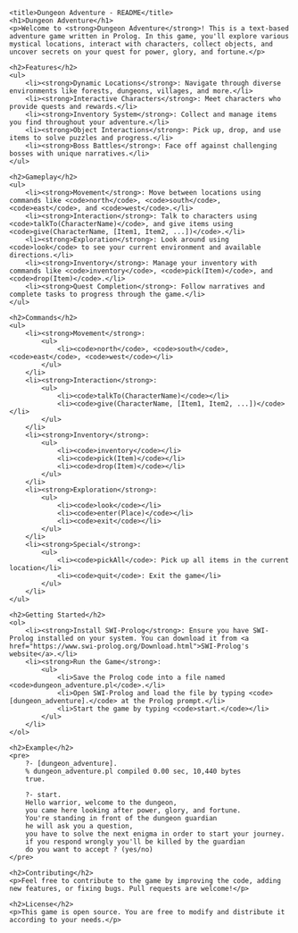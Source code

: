 
    <title>Dungeon Adventure - README</title>
    <h1>Dungeon Adventure</h1>
    <p>Welcome to <strong>Dungeon Adventure</strong>! This is a text-based adventure game written in Prolog. In this game, you'll explore various mystical locations, interact with characters, collect objects, and uncover secrets on your quest for power, glory, and fortune.</p>

    <h2>Features</h2>
    <ul>
        <li><strong>Dynamic Locations</strong>: Navigate through diverse environments like forests, dungeons, villages, and more.</li>
        <li><strong>Interactive Characters</strong>: Meet characters who provide quests and rewards.</li>
        <li><strong>Inventory System</strong>: Collect and manage items you find throughout your adventure.</li>
        <li><strong>Object Interactions</strong>: Pick up, drop, and use items to solve puzzles and progress.</li>
        <li><strong>Boss Battles</strong>: Face off against challenging bosses with unique narratives.</li>
    </ul>

    <h2>Gameplay</h2>
    <ul>
        <li><strong>Movement</strong>: Move between locations using commands like <code>north</code>, <code>south</code>, <code>east</code>, and <code>west</code>.</li>
        <li><strong>Interaction</strong>: Talk to characters using <code>talkTo(CharacterName)</code>, and give items using <code>give(CharacterName, [Item1, Item2, ...])</code>.</li>
        <li><strong>Exploration</strong>: Look around using <code>look</code> to see your current environment and available directions.</li>
        <li><strong>Inventory</strong>: Manage your inventory with commands like <code>inventory</code>, <code>pick(Item)</code>, and <code>drop(Item)</code>.</li>
        <li><strong>Quest Completion</strong>: Follow narratives and complete tasks to progress through the game.</li>
    </ul>

    <h2>Commands</h2>
    <ul>
        <li><strong>Movement</strong>: 
            <ul>
                <li><code>north</code>, <code>south</code>, <code>east</code>, <code>west</code></li>
            </ul>
        </li>
        <li><strong>Interaction</strong>: 
            <ul>
                <li><code>talkTo(CharacterName)</code></li>
                <li><code>give(CharacterName, [Item1, Item2, ...])</code></li>
            </ul>
        </li>
        <li><strong>Inventory</strong>: 
            <ul>
                <li><code>inventory</code></li>
                <li><code>pick(Item)</code></li>
                <li><code>drop(Item)</code></li>
            </ul>
        </li>
        <li><strong>Exploration</strong>: 
            <ul>
                <li><code>look</code></li>
                <li><code>enter(Place)</code></li>
                <li><code>exit</code></li>
            </ul>
        </li>
        <li><strong>Special</strong>: 
            <ul>
                <li><code>pickAll</code>: Pick up all items in the current location</li>
                <li><code>quit</code>: Exit the game</li>
            </ul>
        </li>
    </ul>

    <h2>Getting Started</h2>
    <ol>
        <li><strong>Install SWI-Prolog</strong>: Ensure you have SWI-Prolog installed on your system. You can download it from <a href="https://www.swi-prolog.org/Download.html">SWI-Prolog's website</a>.</li>
        <li><strong>Run the Game</strong>: 
            <ul>
                <li>Save the Prolog code into a file named <code>dungeon_adventure.pl</code>.</li>
                <li>Open SWI-Prolog and load the file by typing <code>[dungeon_adventure].</code> at the Prolog prompt.</li>
                <li>Start the game by typing <code>start.</code></li>
            </ul>
        </li>
    </ol>

    <h2>Example</h2>
    <pre>
        ?- [dungeon_adventure].
        % dungeon_adventure.pl compiled 0.00 sec, 10,440 bytes
        true.

        ?- start.
        Hello warrior, welcome to the dungeon,
        you came here looking after power, glory, and fortune.
        You're standing in front of the dungeon guardian
        he will ask you a question,
        you have to solve the next enigma in order to start your journey.
        if you respond wrongly you'll be killed by the guardian
        do you want to accept ? (yes/no)
    </pre>

    <h2>Contributing</h2>
    <p>Feel free to contribute to the game by improving the code, adding new features, or fixing bugs. Pull requests are welcome!</p>

    <h2>License</h2>
    <p>This game is open source. You are free to modify and distribute it according to your needs.</p>